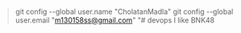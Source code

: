 >git config --global user.name "CholatanMadla"
> git config --global user.email "m130158ss@gmail.com"
"# devops I like BNK48